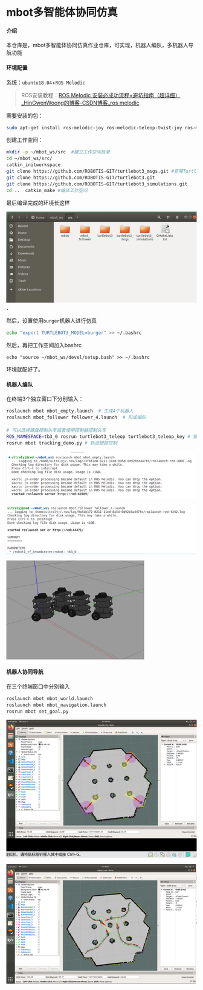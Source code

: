 # mbot多智能体协同仿真

#### 介绍
本仓库是，mbot多智能体协同仿真作业仓库，可实现，机器人编队，多机器人导航功能

#### 环境配置

系统：`ubuntu18.04`+`ROS Melodic`

> ROS安装教程：[ROS Melodic 安装必成功流程+避坑指南（超详细）_HinGwenWoong的博客-CSDN博客_ros melodic](https://blog.csdn.net/hxj0323/article/details/121215992)

需要安装的包：

```bash
sudo apt-get install ros-melodic-joy ros-melodic-teleop-twist-joy ros-melodic-teleop-twist-keyboard ros-melodic-laser-proc ros-melodic-rgbd-launch ros-melodic-depthimage-to-laserscan ros-melodic-rosserial-arduino ros-melodic-rosserial-python ros-melodic-rosserial-server ros-melodic-rosserial-client ros-melodic-rosserial-msgs ros-melodic-amcl ros-melodic-map-server ros-melodic-move-base ros-melodic-urdf ros-melodic-xacro ros-melodic-compressed-image-transport ros-melodic-rqt-image-view ros-melodic-gmapping ros-melodic-navigation ros-melodic-interactive-markers ros-melodic-navigation ros-melodic-teb-local-planner* ros-melodic-ros-control ros-melodic-ros-controllers ros-melodic-gazebo-ros-control ros-melodic-ackermann-msgs ros-melodic-serial qt4-default ros-melodic-effort-controllers ros-melodic-joint-state-controller ros-melodic-tf2-ros ros-melodic-tf
```

创建工作空间：

```bash
mkdir -p ~/mbot_ws/src  #建立工作空间目录
cd ~/mbot_ws/src/		
catkin_initworkspace
git clone https://github.com/ROBOTIS-GIT/turtlebot3_msgs.git #克隆TurtleBot3的相关功能包
git clone https://github.com/ROBOTIS-GIT/turtlebot3.git
git clone https://github.com/ROBOTIS-GIT/turtlebot3_simulations.git
cd ..  catkin_make #编译工作空间
```

最后编译完成的环境长这样

![image-20221222235135071](assets/image-20221222235135071.png)、

然后，设置使用`burger`机器人进行仿真

```bash
echo "export TURTLEBOT3_MODEL=burger" >> ~/.bashrc
```

然后，再把工作空间加入bashrc

```shell
echo "source ~/mbot_ws/devel/setup.bash" >> ~/.bashrc
```

环境就配好了。

#### 机器人编队

在终端3个独立窗口下分别输入：

```bash
roslaunch mbot mbot_empty.launch  # 生成4个机器人
roslaunch mbot_follower follower_4.launch  # 形成编队

# 可以选择键盘控制头车或者使用控制器控制头车
ROS_NAMESPACE=tb3_0 rosrun turtlebot3_teleop turtlebot3_teleop_key # 键盘控制头车
rosrun mbot tracking_demo.py # 轨迹跟踪控制
```

![image-20221223000324257](assets/image-20221223000324257.png)

![image-20221223000349549](assets/image-20221223000349549.png)

![image-20221223000411816](assets/image-20221223000411816.png)

#### 机器人协同导航

在三个终端窗口中分别输入

```bash
roslaunch mbot mbot_world.launch
roslaunch mbot mbot_navigation.launch
rosrun mbot set_goal.py
```

![image-20221223000650800](assets/image-20221223000650800.png)

![image-20221223000746586](assets/image-20221223000746586.png)
